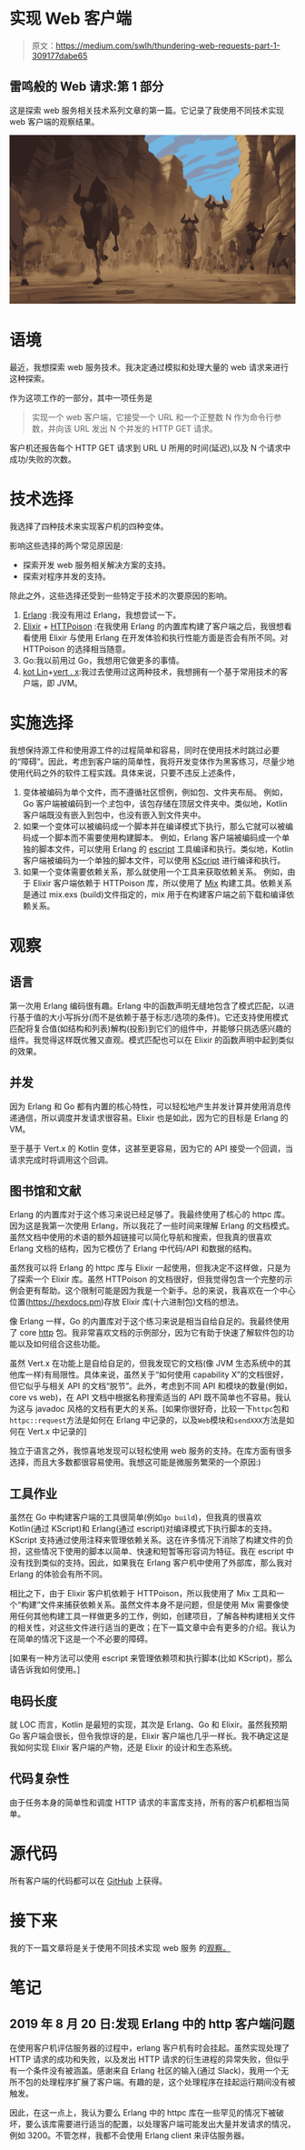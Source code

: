 # 实现 Web 客户端

> 原文：<https://medium.com/swlh/thundering-web-requests-part-1-309177dabe65>

## 雷鸣般的 Web 请求:第 1 部分

这是探索 web 服务相关技术系列文章的第一篇。它记录了我使用不同技术实现 web 客户端的观察结果。

![](img/7f891773bf173f59bc2504d0bea6bfc8.png)

# 语境

最近，我想探索 web 服务技术。我决定通过模拟和处理大量的 web 请求来进行这种探索。

作为这项工作的一部分，其中一项任务是

> 实现一个 web 客户端，它接受一个 URL 和一个正整数 N 作为命令行参数，并向该 URL 发出 N 个并发的 HTTP GET 请求。

客户机还报告每个 HTTP GET 请求到 URL U 所用的时间(延迟),以及 N 个请求中成功/失败的次数。

# 技术选择

我选择了四种技术来实现客户机的四种变体。

影响这些选择的两个常见原因是:

*   探索开发 web 服务相关解决方案的支持。
*   探索对程序并发的支持。

除此之外，这些选择还受到一些特定于技术的次要原因的影响。

1.  [Erlang](http://www.erlang.org/) :我没有用过 Erlang，我想尝试一下。
2.  [Elixir](https://elixir-lang.org/) + [HTTPoison](https://hexdocs.pm/httpoison/readme.html) :在我使用 Erlang 的内置库构建了客户端之后，我很想看看使用 Elixir 与使用 Erlang 在开发体验和执行性能方面是否会有所不同。对 HTTPoison 的选择相当随意。
3.  Go:我以前用过 Go，我想用它做更多的事情。
4.  [kot Lin](http://kotlinlang.org/)+[vert . x](https://vertx.io/):我过去使用过这两种技术，我想拥有一个基于常用技术的客户端，即 JVM。

# 实施选择

我想保持源工件和使用源工件的过程简单和容易，同时在使用技术时跳过必要的“障碍”。因此，考虑到客户端的简单性，我将开发变体作为黑客练习，尽量少地使用代码之外的软件工程实践。具体来说，只要不违反上述条件，

1.  变体被编码为单个文件，而不遵循社区惯例，例如包、文件夹布局。
    例如，Go 客户端被编码到一个*主*包中，该包存储在顶层文件夹中。类似地，Kotlin 客户端既没有嵌入到包中，也没有嵌入到文件夹中。
2.  如果一个变体可以被编码成一个脚本并在编译模式下执行，那么它就可以被编码成一个脚本而不需要使用构建脚本。
    例如，Erlang 客户端被编码成一个单独的脚本文件，可以使用 Erlang 的 [escript](http://erlang.org/doc/man/escript.html) 工具编译和执行。类似地，Kotlin 客户端被编码为一个单独的脚本文件，可以使用 [KScript](https://github.com/holgerbrandl/kscript) 进行编译和执行。
3.  如果一个变体需要依赖关系，那么就使用一个工具来获取依赖关系。
    例如，由于 Elixir 客户端依赖于 HTTPoison 库，所以使用了 [Mix](https://elixir-lang.org/getting-started/mix-otp/introduction-to-mix.html) 构建工具。依赖关系是通过 mix.exs (build)文件指定的，mix 用于在构建客户端之前下载和编译依赖关系。

# 观察

## 语言

第一次用 Erlang 编码很有趣。Erlang 中的函数声明无缝地包含了模式匹配，以进行基于值的大小写拆分(而不是依赖于基于标志/选项的条件)。它还支持使用模式匹配将复合值(如结构和列表)解构(投影)到它们的组件中，并能够只挑选感兴趣的组件。我觉得这样既优雅又直观。模式匹配也可以在 Elixir 的函数声明中起到类似的效果。

## 并发

因为 Erlang 和 Go 都有内置的核心特性，可以轻松地产生并发计算并使用消息传递通信，所以调度并发请求很容易。Elixir 也是如此，因为它的目标是 Erlang 的 VM。

至于基于 Vert.x 的 Kotlin 变体，这甚至更容易，因为它的 API 接受一个回调，当请求完成时将调用这个回调。

## 图书馆和文献

Erlang 的内置库对于这个练习来说已经足够了。我最终使用了核心的 httpc 库。因为这是我第一次使用 Erlang，所以我花了一些时间来理解 Erlang 的文档模式。虽然文档中使用的术语的额外超链接可以简化导航和搜索，但我真的很喜欢 Erlang 文档的结构，因为它模仿了 Erlang 中代码/API 和数据的结构。

虽然我可以将 Erlang 的 httpc 库与 Elixir 一起使用，但我决定不这样做，只是为了探索一个 Elixir 库。虽然 HTTPoison 的文档很好，但我觉得包含一个完整的示例会更有帮助。这个限制可能是因为我是一个新手。总的来说，我喜欢在一个中心位置(https://hexdocs.pm)存放 Elixir 库(十六进制包)文档的想法。

像 Erlang 一样，Go 的内置库对于这个练习来说是相当自给自足的。我最终使用了 core [http](https://golang.org/pkg/net/http/) 包。我非常喜欢文档的示例部分，因为它有助于快速了解软件包的功能以及如何组合这些功能。

虽然 Vert.x 在功能上是自给自足的，但我发现它的文档(像 JVM 生态系统中的其他库一样)有局限性。具体来说，虽然关于“如何使用 capability X”的文档很好，但它似乎与相关 API 的文档“脱节”。此外，考虑到不同 API 和模块的数量(例如，core vs web)，在 API 文档中根据名称搜索适当的 API 既不简单也不容易。我认为这与 javadoc 风格的文档有更大的关系。[如果你很好奇，比较一下`httpc`包和`httpc::request`方法是如何在 Erlang 中记录的，以及`Web`模块和`sendXXX`方法是如何在 Vert.x 中记录的]

独立于语言之外，我惊喜地发现可以轻松使用 web 服务的支持。在库方面有很多选择，而且大多数都很容易使用。我想这可能是微服务繁荣的一个原因:)

## 工具作业

虽然在 Go 中构建客户端的工具很简单(例如`go build`)，但我真的很喜欢 Kotlin(通过 KScript)和 Erlang(通过 escript)对编译模式下执行脚本的支持。KScript 支持通过使用注释来管理依赖关系。这在许多情况下消除了构建文件的负担，这些情况下使用的脚本以简单、快速和短暂等形容词为特征。我在 escript 中没有找到类似的支持。因此，如果我在 Erlang 客户机中使用了外部库，那么我对 Erlang 的体验会有所不同。

相比之下，由于 Elixir 客户机依赖于 HTTPoison，所以我使用了 Mix 工具和一个“构建”文件来捕获依赖关系。虽然文件本身不是问题，但是使用 Mix 需要像使用任何其他构建工具一样做更多的工作，例如，创建项目，了解各种构建相关文件的相关性，对这些文件进行适当的更改；在下一篇文章中会有更多的介绍。我认为在简单的情况下这是一个不必要的障碍。

[如果有一种方法可以使用 escript 来管理依赖项和执行脚本(比如 KScript)，那么请告诉我如何使用。]

## 电码长度

就 LOC 而言，Kotlin 是最短的实现，其次是 Erlang、Go 和 Elixir。虽然我预期 Go 客户端会很长，但令我惊讶的是，Elixir 客户端也几乎一样长。我不确定这是我如何实现 Elixir 客户端的产物，还是 Elixir 的设计和生态系统。

## 代码复杂性

由于任务本身的简单性和调度 HTTP 请求的丰富库支持，所有的客户机都相当简单。

# 源代码

所有客户端的代码都可以在 [GitHub](https://github.com/rvprasad/thundering-web-requests) 上获得。

# 接下来

我的下一篇文章将是关于使用不同技术实现 web 服务 的[观察。](/@rvprasad/thundering-web-requests-part-2-de040873c4da?source=friends_link&sk=c5a574b75d9c9b105d3b2c98185b1506)

# 笔记

## 2019 年 8 月 20 日:发现 Erlang 中的 http 客户端问题

在使用客户机评估服务器的过程中，erlang 客户机有时会挂起。虽然实现处理了 HTTP 请求的成功和失败，以及发出 HTTP 请求的衍生进程的异常失败，但似乎有一个条件没有被涵盖。感谢来自 Erlang 社区的输入(通过 Slack)，我用一个无所不包的处理程序扩展了客户端。有趣的是，这个处理程序在挂起运行期间没有被触发。

因此，在这一点上，我认为要么 Erlang 中的 httpc 库在一些罕见的情况下被破坏，要么该库需要进行适当的配置，以处理客户端可能发出大量并发请求的情况，例如 3200。不管怎样，我都不会使用 Erlang client 来评估服务器。